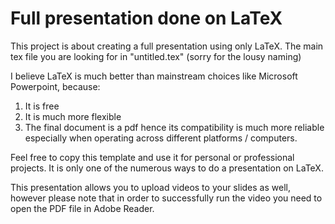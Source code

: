 # Full presentation done on LaTeX

This project is about creating a full presentation using only LaTeX. The main tex file you are looking for in "untitled.tex" (sorry for the lousy naming)

I believe LaTeX is much better than mainstream choices like Microsoft Powerpoint, because:

1) It is free 
2) It is much more flexible
3) The final document is a pdf hence its compatibility is much more reliable especially when operating across different platforms / computers.

Feel free to copy this template and use it for personal or professional projects. It is only one of the numerous ways to do a presentation on LaTeX.

This presentation allows you to upload videos  to your slides as well, however please note that in order to successfully run the video you need to open the PDF file in Adobe Reader. 
